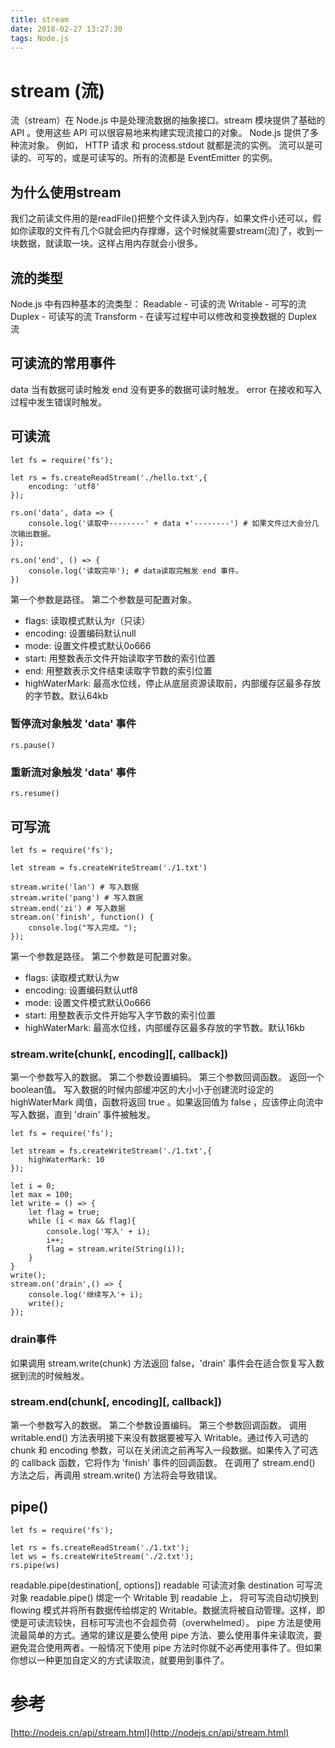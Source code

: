 ```yaml
---
title: stream
date: 2018-02-27 13:27:30
tags: Node.js
---
```

# stream (流)
流（stream）在 Node.js 中是处理流数据的抽象接口。stream 模块提供了基础的 API 。使用这些 API 可以很容易地来构建实现流接口的对象。
Node.js 提供了多种流对象。 例如， HTTP 请求 和 process.stdout 就都是流的实例。
流可以是可读的、可写的，或是可读写的。所有的流都是 EventEmitter 的实例。
<!--more-->

## 为什么使用stream
我们之前读文件用的是readFile()把整个文件读入到内存，如果文件小还可以，假如你读取的文件有几个G就会把内存撑爆，这个时候就需要stream(流)了，收到一块数据，就读取一块。这样占用内存就会小很多。

## 流的类型
Node.js 中有四种基本的流类型：
Readable - 可读的流
Writable - 可写的流 
Duplex - 可读写的流 
Transform - 在读写过程中可以修改和变换数据的 Duplex 流 

## 可读流的常用事件
data 当有数据可读时触发
end 没有更多的数据可读时触发。
error  在接收和写入过程中发生错误时触发。

## 可读流
```
let fs = require('fs');

let rs = fs.createReadStream('./hello.txt',{
    encoding: 'utf8'
});

rs.on('data', data => {
    console.log('读取中--------' + data +'--------') # 如果文件过大会分几次输出数据。
});

rs.on('end', () => {
    console.log('读取完毕'); # data读取完触发 end 事件。
})
```
第一个参数是路径。
第二个参数是可配置对象。
- flags: 读取模式默认为r（只读）
- encoding: 设置编码默认null
- mode: 设置文件模式默认0o666
- start: 用整数表示文件开始读取字节数的索引位置
- end: 用整数表示文件结束读取字节数的索引位置
- highWaterMark: 最高水位线，停止从底层资源读取前，内部缓存区最多存放的字节数。默认64kb

### 暂停流对象触发 'data' 事件
```
rs.pause()
```
### 重新流对象触发 'data' 事件
```
rs.resume()
```

## 可写流
```
let fs = require('fs');

let stream = fs.createWriteStream('./1.txt')

stream.write('lan') # 写入数据
stream.write('pang') # 写入数据
stream.end('zi') # 写入数据
stream.on('finish', function() {
    console.log("写入完成。");
});
```
第一个参数是路径。
第二个参数是可配置对象。
- flags: 读取模式默认为w
- encoding: 设置编码默认utf8
- mode: 设置文件模式默认0o666
- start: 用整数表示文件开始写入字节数的索引位置
- highWaterMark: 最高水位线，内部缓存区最多存放的字节数。默认16kb

### stream.write(chunk[, encoding][, callback])
第一个参数写入的数据。
第二个参数设置编码。
第三个参数回调函数。
返回一个boolean值。
写入数据的时候内部缓冲区的大小小于创建流时设定的 highWaterMark 阈值，函数将返回 true 。如果返回值为 false ，应该停止向流中写入数据，直到 'drain' 事件被触发。

```
let fs = require('fs');

let stream = fs.createWriteStream('./1.txt',{
    highWaterMark: 10
});

let i = 0;
let max = 100;
let write = () => {
    let flag = true;
    while (i < max && flag){
        console.log('写入' + i);
        i++;
        flag = stream.write(String(i));
    }
}
write();
stream.on('drain',() => {
    console.log('继续写入'+ i);
    write();
});
```
### drain事件
如果调用 stream.write(chunk) 方法返回 false，'drain' 事件会在适合恢复写入数据到流的时候触发。

### stream.end(chunk[, encoding][, callback])
第一个参数写入的数据。
第二个参数设置编码。
第三个参数回调函数。
调用 writable.end() 方法表明接下来没有数据要被写入 Writable。通过传入可选的 chunk 和 encoding 参数，可以在关闭流之前再写入一段数据。如果传入了可选的 callback 函数，它将作为 'finish' 事件的回调函数。
在调用了 stream.end() 方法之后，再调用 stream.write() 方法将会导致错误。

## pipe()
```
let fs = require('fs');

let rs = fs.createReadStream('./1.txt');
let ws = fs.createWriteStream('./2.txt');
rs.pipe(ws)
```
readable.pipe(destination[, options])
readable 可读流对象
destination 可写流对象
readable.pipe() 绑定一个 Writable 到 readable 上， 将可写流自动切换到 flowing 模式并将所有数据传给绑定的 Writable。数据流将被自动管理。这样，即使是可读流较快，目标可写流也不会超负荷（overwhelmed）。
pipe 方法是使用流最简单的方式。通常的建议是要么使用 pipe 方法、要么使用事件来读取流，要避免混合使用两者。一般情况下使用 pipe 方法时你就不必再使用事件了。但如果你想以一种更加自定义的方式读取流，就要用到事件了。

# 参考
[http://nodejs.cn/api/stream.html](http://nodejs.cn/api/stream.html)
